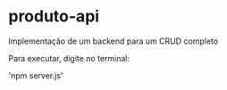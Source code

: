 # produto-api

Implementação de um backend para um CRUD completo

Para executar, digite no terminal:

'npm server.js' 
